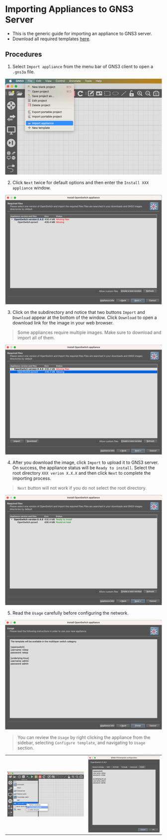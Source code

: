 # Importing Appliances to GNS3 Server

- This is the generic guide for importing an appliance to GNS3 server.
- Download all required templates [here](./gns3-appliances.zip).

## Procedures

1. Select `Import appliance` from the menu bar of GNS3 client to open a `.gns3a` file.

![image](/img/1.png)

2. Click `Next` twice for default options and then enter the `Install XXX appliance` window.

![image](/img/4.png)

3. Click on the subdirectory and notice that two buttons `Import` and `Download` appear at the bottom of the window. Click `Download` to open a download link for the image in your web browser.

> Some appliances require multiple images. Make sure to download and import all of them.

![image](/img/5.png)

4. After you download the image, click `Import` to upload it to GNS3 server. On success, the appliance status will be `Ready to install`. Select the root directory `XXX verion X.X.X` and then click `Next` to complete the importing process.

> `Next` button will not work if you do not select the root directory.

![image](/img/7.png)

5. Read the `Usage` carefully before configuring the network.

![image](/img/8.png)

> You can review the `Usage` by right clicking the appliance from the sidebar, selecting `Configure template`, and navigating to `Usage` section.

|||
|-|-|
|![image](/img/9.png)|![image](/img/10.png)|
